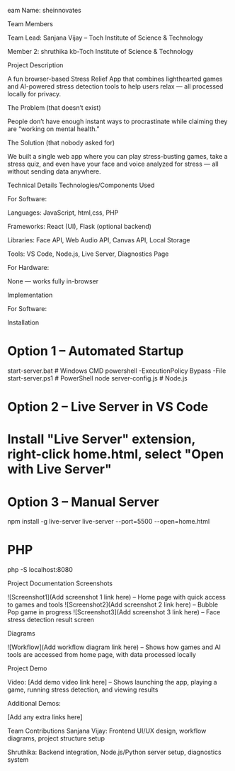 eam Name: sheinnovates

Team Members

Team Lead: Sanjana Vijay – Toch Institute of Science & Technology

Member 2: shruthika kb-Toch Institute of Science & Technology

Project Description

A fun browser-based Stress Relief App that combines lighthearted games and AI-powered stress detection tools to help users relax — all processed locally for privacy.

The Problem (that doesn’t exist)

People don’t have enough instant ways to procrastinate while claiming they are “working on mental health.”

The Solution (that nobody asked for)

We built a single web app where you can play stress-busting games, take a stress quiz, and even have your face and voice analyzed for stress — all without sending data anywhere.

Technical Details
Technologies/Components Used

For Software:

Languages: JavaScript, html,css, PHP

Frameworks: React (UI), Flask (optional backend)

Libraries: Face API, Web Audio API, Canvas API, Local Storage

Tools: VS Code, Node.js, Live Server, Diagnostics Page

For Hardware:

None — works fully in-browser

Implementation

For Software:

Installation
# Option 1 – Automated Startup
start-server.bat                   # Windows CMD
powershell -ExecutionPolicy Bypass -File start-server.ps1  # PowerShell
node server-config.js              # Node.js

# Option 2 – Live Server in VS Code
# Install "Live Server" extension, right-click home.html, select "Open with Live Server"

# Option 3 – Manual Server
npm install -g live-server
live-server --port=5500 --open=home.html

# PHP
php -S localhost:8080

Project Documentation
Screenshots

![Screenshot1](Add screenshot 1 link here) – Home page with quick access to games and tools
![Screenshot2](Add screenshot 2 link here) – Bubble Pop game in progress
![Screenshot3](Add screenshot 3 link here) – Face stress detection result screen

Diagrams

![Workflow](Add workflow diagram link here) – Shows how games and AI tools are accessed from home page, with data processed locally

Project Demo

Video: [Add demo video link here] – Shows launching the app, playing a game, running stress detection, and viewing results

Additional Demos:

[Add any extra links here]

Team Contributions
Sanjana Vijay: Frontend UI/UX design, workflow diagrams, project structure setup

Shruthika: Backend integration, Node.js/Python server setup, diagnostics system




